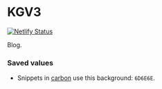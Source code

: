 
# KGV3

[![Netlify Status](https://api.netlify.com/api/v1/badges/b12603d6-7f92-49a2-89fb-f30c8765c863/deploy-status)](https://app.netlify.com/sites/majestic-marzipan-0f677f/deploys)

Blog.

### Saved values

- Snippets in [carbon](https://carbon.now.sh/) use this background: `6D6E6E`.
